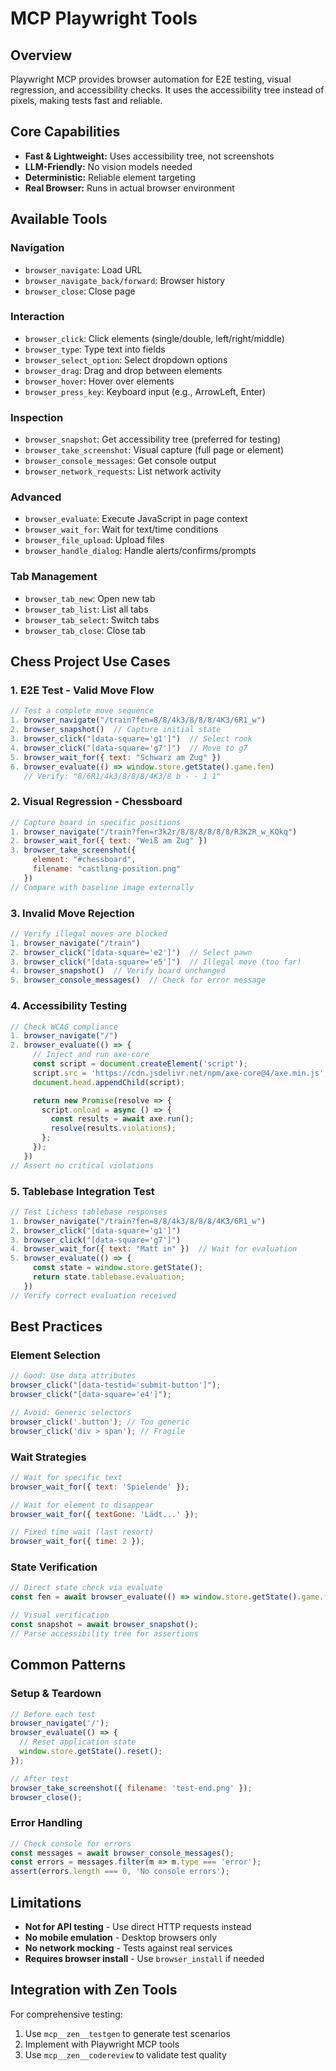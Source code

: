 # MCP Playwright Tools

<!-- nav: docs/tooling/mcp-overview | tags: [mcp, playwright, e2e] | updated: 2025-08-13 -->

## Overview

Playwright MCP provides browser automation for E2E testing, visual regression, and accessibility checks. It uses the accessibility tree instead of pixels, making tests fast and reliable.

## Core Capabilities

- **Fast & Lightweight:** Uses accessibility tree, not screenshots
- **LLM-Friendly:** No vision models needed
- **Deterministic:** Reliable element targeting
- **Real Browser:** Runs in actual browser environment

## Available Tools

### Navigation

- `browser_navigate`: Load URL
- `browser_navigate_back/forward`: Browser history
- `browser_close`: Close page

### Interaction

- `browser_click`: Click elements (single/double, left/right/middle)
- `browser_type`: Type text into fields
- `browser_select_option`: Select dropdown options
- `browser_drag`: Drag and drop between elements
- `browser_hover`: Hover over elements
- `browser_press_key`: Keyboard input (e.g., ArrowLeft, Enter)

### Inspection

- `browser_snapshot`: Get accessibility tree (preferred for testing)
- `browser_take_screenshot`: Visual capture (full page or element)
- `browser_console_messages`: Get console output
- `browser_network_requests`: List network activity

### Advanced

- `browser_evaluate`: Execute JavaScript in page context
- `browser_wait_for`: Wait for text/time conditions
- `browser_file_upload`: Upload files
- `browser_handle_dialog`: Handle alerts/confirms/prompts

### Tab Management

- `browser_tab_new`: Open new tab
- `browser_tab_list`: List all tabs
- `browser_tab_select`: Switch tabs
- `browser_tab_close`: Close tab

## Chess Project Use Cases

### 1. E2E Test - Valid Move Flow

```javascript
// Test a complete move sequence
1. browser_navigate("/train?fen=8/8/4k3/8/8/8/4K3/6R1_w")
2. browser_snapshot()  // Capture initial state
3. browser_click("[data-square='g1']")  // Select rook
4. browser_click("[data-square='g7']")  // Move to g7
5. browser_wait_for({ text: "Schwarz am Zug" })
6. browser_evaluate(() => window.store.getState().game.fen)
   // Verify: "8/6R1/4k3/8/8/8/4K3/8 b - - 1 1"
```

### 2. Visual Regression - Chessboard

```javascript
// Capture board in specific positions
1. browser_navigate("/train?fen=r3k2r/8/8/8/8/8/8/R3K2R_w_KQkq")
2. browser_wait_for({ text: "Weiß am Zug" })
3. browser_take_screenshot({
     element: "#chessboard",
     filename: "castling-position.png"
   })
// Compare with baseline image externally
```

### 3. Invalid Move Rejection

```javascript
// Verify illegal moves are blocked
1. browser_navigate("/train")
2. browser_click("[data-square='e2']")  // Select pawn
3. browser_click("[data-square='e5']")  // Illegal move (too far)
4. browser_snapshot()  // Verify board unchanged
5. browser_console_messages()  // Check for error message
```

### 4. Accessibility Testing

```javascript
// Check WCAG compliance
1. browser_navigate("/")
2. browser_evaluate(() => {
     // Inject and run axe-core
     const script = document.createElement('script');
     script.src = 'https://cdn.jsdelivr.net/npm/axe-core@4/axe.min.js';
     document.head.appendChild(script);

     return new Promise(resolve => {
       script.onload = async () => {
         const results = await axe.run();
         resolve(results.violations);
       };
     });
   })
// Assert no critical violations
```

### 5. Tablebase Integration Test

```javascript
// Test Lichess tablebase responses
1. browser_navigate("/train?fen=8/8/4k3/8/8/8/4K3/6R1_w")
2. browser_click("[data-square='g1']")
3. browser_click("[data-square='g7']")
4. browser_wait_for({ text: "Matt in" })  // Wait for evaluation
5. browser_evaluate(() => {
     const state = window.store.getState();
     return state.tablebase.evaluation;
   })
// Verify correct evaluation received
```

## Best Practices

### Element Selection

```javascript
// Good: Use data attributes
browser_click("[data-testid='submit-button']");
browser_click("[data-square='e4']");

// Avoid: Generic selectors
browser_click('.button'); // Too generic
browser_click('div > span'); // Fragile
```

### Wait Strategies

```javascript
// Wait for specific text
browser_wait_for({ text: 'Spielende' });

// Wait for element to disappear
browser_wait_for({ textGone: 'Lädt...' });

// Fixed time wait (last resort)
browser_wait_for({ time: 2 });
```

### State Verification

```javascript
// Direct state check via evaluate
const fen = await browser_evaluate(() => window.store.getState().game.fen);

// Visual verification
const snapshot = await browser_snapshot();
// Parse accessibility tree for assertions
```

## Common Patterns

### Setup & Teardown

```javascript
// Before each test
browser_navigate('/');
browser_evaluate(() => {
  // Reset application state
  window.store.getState().reset();
});

// After test
browser_take_screenshot({ filename: 'test-end.png' });
browser_close();
```

### Error Handling

```javascript
// Check console for errors
const messages = await browser_console_messages();
const errors = messages.filter(m => m.type === 'error');
assert(errors.length === 0, 'No console errors');
```

## Limitations

- **Not for API testing** - Use direct HTTP requests instead
- **No mobile emulation** - Desktop browsers only
- **No network mocking** - Tests against real services
- **Requires browser install** - Use `browser_install` if needed

## Integration with Zen Tools

For comprehensive testing:

1. Use `mcp__zen__testgen` to generate test scenarios
2. Implement with Playwright MCP tools
3. Use `mcp__zen__codereview` to validate test quality
